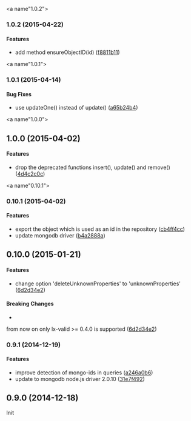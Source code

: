 <a name"1.0.2"></a>
### 1.0.2 (2015-04-22)


#### Features

* add method ensureObjectID(id) ([f8811b11](https://github.com/litixsoft/mongodb-baserepository/commit/f8811b11))


<a name"1.0.1"></a>
### 1.0.1 (2015-04-14)


#### Bug Fixes

* use updateOne() instead of update() ([a65b24b4](https://github.com/litixsoft/mongodb-baserepository/commit/a65b24b4))


<a name"1.0.0"></a>
## 1.0.0 (2015-04-02)


#### Features

* drop the deprecated functions insert(), update() and remove() ([4d4c2c0c](https://github.com/litixsoft/mongodb-baserepository/commit/4d4c2c0c))


<a name"0.10.1"></a>
### 0.10.1 (2015-04-02)


#### Features

* export the object which is used as an id in the repository ([cb4ff4cc](https://github.com/litixsoft/mongodb-baserepository/commit/cb4ff4cc))
* update mongodb driver ([b4a2888a](https://github.com/litixsoft/mongodb-baserepository/commit/b4a2888a))


<a name="0.10.0"></a>
## 0.10.0 (2015-01-21)


#### Features

* change option 'deleteUnknownProperties' to 'unknownProperties' ([6d2d34e2](https://github.com/litixsoft/mongodb-baserepository/commit/6d2d34e2ffda50a5d8203cbe548ebff126e91b4c))


#### Breaking Changes

* 
from now on only lx-valid >= 0.4.0 is supported
 ([6d2d34e2](https://github.com/litixsoft/mongodb-baserepository/commit/6d2d34e2ffda50a5d8203cbe548ebff126e91b4c))


<a name="0.9.1"></a>
### 0.9.1 (2014-12-19)


#### Features

* improve detection of mongo-ids in queries ([a246a0b6](https://github.com/litixsoft/mongodb-baserepository/commit/a246a0b61cf2b8fd5daacf962a8522c6e81f84e4))
* update to mongodb node.js driver 2.0.10 ([31e7f492](https://github.com/litixsoft/mongodb-baserepository/commit/31e7f492490cd32d387e9f53a5ebc6744a560f44))


<a name="0.9.0"></a>
## 0.9.0 (2014-12-18)

Init
